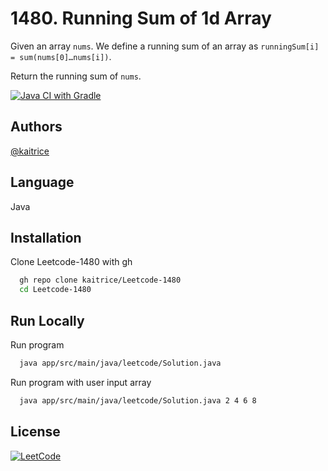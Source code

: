 # 1480. Running Sum of 1d Array 

Given an array `nums`. We define a running sum of an array as `runningSum[i] = sum(nums[0]…nums[i])`.

Return the running sum of `nums`.

[![Java CI with Gradle](https://github.com/kaitrice/Leetcode-1480/actions/workflows/gradle.yml/badge.svg)](https://github.com/kaitrice/Leetcode-1480/actions/workflows/gradle.yml)


## Authors

[@kaitrice](https://www.github.com/kaitrice)


## Language

Java


## Installation

Clone Leetcode-1480 with gh

```bash
  gh repo clone kaitrice/Leetcode-1480
  cd Leetcode-1480
```


## Run Locally

Run program

```bash
  java app/src/main/java/leetcode/Solution.java
```

Run program with user input array

```bash
  java app/src/main/java/leetcode/Solution.java 2 4 6 8
```

## License

[![LeetCode](https://img.shields.io/badge/LeetCode-000000?style=for-the-badge&logo=LeetCode&logoColor=#d16c06)](https://leetcode.com)

